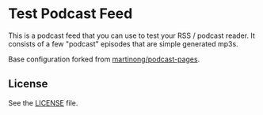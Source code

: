 # Test Podcast Feed

This is a podcast feed that you can use to test your RSS / podcast reader. It consists of a few "podcast" episodes that are simple generated mp3s.

Base configuration forked from [martinong/podcast-pages](https://github.com/martinong/podcast-pages).

## License
See the [LICENSE](LICENSE) file.
